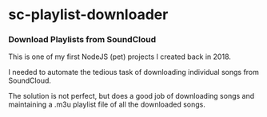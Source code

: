 # sc-playlist-downloader
### Download Playlists from SoundCloud

This is one of my first NodeJS (pet) projects I created back in 2018. 

I needed to automate the tedious task of downloading individual songs from SoundCloud.

The solution is not perfect, but does a good job of downloading songs and maintaining a .m3u playlist file of all the downloaded songs.
